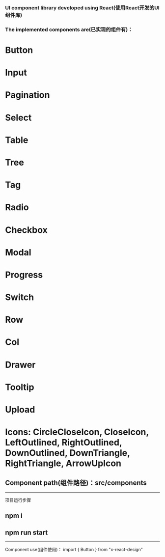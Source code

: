 
### UI component library developed using React(使用React开发的UI组件库)

### The implemented components are(已实现的组件有)：
 #  Button
 #  Input
 #  Pagination
 #  Select
 #  Table
 #  Tree
 #  Tag
 #  Radio
 #  Checkbox
 #  Modal
 #  Progress
 #  Switch
 #  Row
 #  Col
 #  Drawer
 #  Tooltip
 #  Upload
 #  Icons: CircleCloseIcon, CloseIcon, LeftOutlined, RightOutlined, DownOutlined, DownTriangle, RightTriangle, ArrowUpIcon

## Component path(组件路径)：src/components

-----------
项目运行步骤
## npm i
## npm run start

---
Component use(组件使用)：
import { Button } from "x-react-design"
